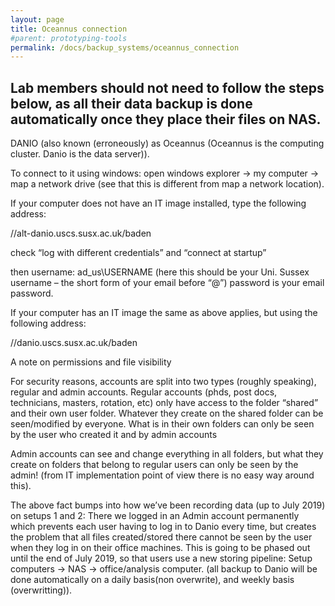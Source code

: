 ```yaml
---
layout: page
title: Oceannus connection
#parent: prototyping-tools
permalink: /docs/backup_systems/oceannus_connection
---
```



## Lab members should not need to follow the steps below, as all their data backup is done automatically once they place their files on NAS.

DANIO (also known (erroneously) as Oceannus (Oceannus is the computing cluster. Danio is the data server)).

To connect to it using windows:
open windows explorer → my computer → map a network drive (see that this is different from map a network location).

If your computer does not have an IT image installed, type the following address:

//alt-danio.uscs.susx.ac.uk/baden

check “log with different credentials” and “connect at startup”

then username: ad_us\USERNAME (here this should be your Uni. Sussex username – the short form of your email before “@”)
password is your email password.

If your computer has an IT image the same as above applies, but using the following address:

//danio.uscs.susx.ac.uk/baden


A note on permissions and file visibility

For security reasons, accounts are split into two types (roughly speaking), regular and admin accounts.
Regular accounts (phds, post docs, technicians, masters, rotation, etc) only have access to the folder “shared” and their own user folder. Whatever they create on the shared folder can be seen/modified by everyone. What is in their own folders can only be seen by the user who created it and by admin accounts

Admin accounts can see and change everything in all folders, but what they create on folders that belong to regular users can only be seen by the admin! (from IT implementation point of view there is no easy way around this).

The above fact bumps into how we’ve been recording data (up to July 2019) on setups 1 and 2:
There we logged in an Admin account permanently which prevents each user having to log in to Danio every time, but creates the problem that all files created/stored there cannot be seen by the user when they log in on their office machines. This is going to be phased out until the end of July 2019, so that users use a new storing pipeline: Setup computers → NAS → office/analysis computer. (all backup to Danio will be done automatically on a daily basis(non overwrite), and weekly basis (overwritting)).
